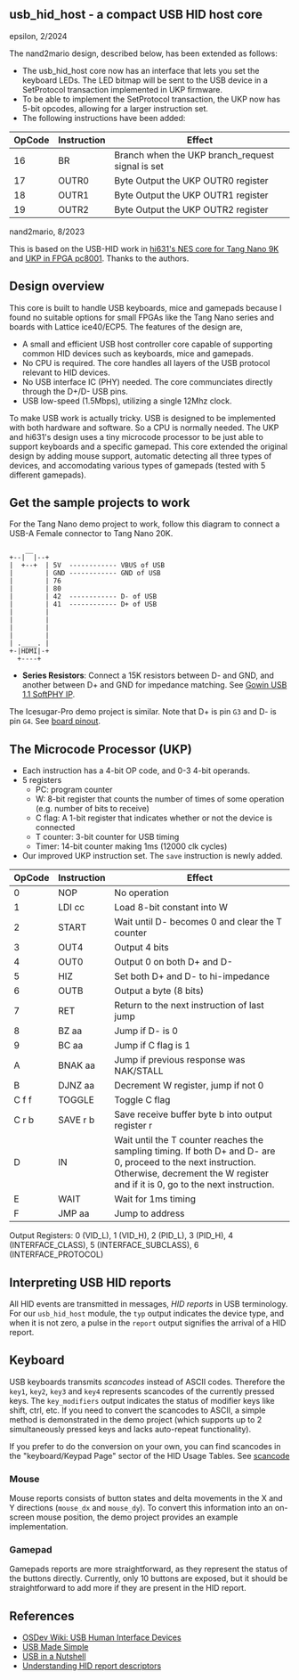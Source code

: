 ## usb_hid_host - a compact USB HID host core

epsilon, 2/2024

The nand2mario design, described below, has been extended as follows:

  * The usb_hid_host core now has an interface that lets you set the keyboard LEDs. The LED bitmap will be sent to the USB device
    in a SetProtocol transaction implemented in UKP firmware.
  * To be able to implement the SetProtocol transaction, the UKP now has 5-bit opcodes, allowing for a larger instruction set.
  * The following instructions have been added:
  
| OpCode | Instruction | Effect |
|--------|-------------|--------|
| 16     | BR          | Branch when the UKP branch_request signal is set |
| 17     | OUTR0       | Byte Output the UKP OUTR0 register |
| 18     | OUTR1       | Byte Output the UKP OUTR1 register |
| 19     | OUTR2       | Byte Output the UKP OUTR2 register |

nand2mario, 8/2023

This is based on the USB-HID work in [hi631's NES core for Tang Nano 9K](https://qiita.com/hi631/items/4f263ca676e4be14b9f8)
and [UKP in FPGA pc8001](http://kwhr0.g2.xrea.com/hard/pc8001.html). Thanks to the authors.

## Design overview

This core is built to handle USB keyboards, mice and gamepads because I found no suitable options for small FPGAs like the Tang Nano series and boards with Lattice ice40/ECP5. The features of the design are,

  * A small and efficient USB host controller core capable of supporting common HID devices such as keyboards, mice and gamepads.
  * No CPU is required. The core handles all layers of the USB protocol relevant to HID devices.
  * No USB interface IC (PHY) needed. The core communciates directly through the D+/D- USB pins.
  * USB low-speed (1.5Mbps), utilizing a single 12Mhz clock. 

To make USB work is actually tricky. USB is designed to be implemented with both hardware and software. So a CPU is normally needed. The UKP and hi631's design uses a tiny microcode processor to be just able to support keyboards and a specific gamepad. This core extended the original design by adding mouse support, automatic detecting all three types of devices, and accomodating various types of gamepads (tested with 5 different gamepads).

## Get the sample projects to work 

For the Tang Nano demo project to work, follow this diagram to connect a USB-A Female connector to Tang Nano 20K.
```
    __ 
+--|  |--+
|  +--+  | 5V  ------------ VBUS of USB
|        | GND ------------ GND of USB
|        | 76    
|        | 80              
|        | 42  ------------ D- of USB
|        | 41  ------------ D+ of USB
|        | 
|        |
|        |
|        |
| .____. |
+-|HDMI|-+
  +----+
```

* **Series Resistors**: Connect a 15K resistors between D- and GND, and another between D+ and GND for impedance matching. See [Gowin USB 1.1 SoftPHY IP](https://www.gowinsemi.com/upload/database_doc/1328/document/6073e6c99b401.pdf).

The Icesugar-Pro demo project is similar. Note that D+ is pin `G3` and D- is pin `G4`. See [board pinout](https://github.com/wuxx/icesugar-pro/blob/master/doc/iCESugar-pro-pinmap.png). 

## The Microcode Processor (UKP)
* Each instruction has a 4-bit OP code, and 0-3 4-bit operands.
* 5 registers
  * PC: program counter
  * W: 8-bit register that counts the number of times of some operation (e.g. number of bits to receive)
  * C flag: A 1-bit register that indicates whether or not the device is connected
  * T counter: 3-bit counter for USB timing
  * Timer: 14-bit counter making 1ms (12000 clk cycles)
* Our improved UKP instruction set. The `save` instruction is newly added.

| OpCode | Instruction | Effect |
|--------|-------------|------|
| 0      | NOP         | No operation |
| 1      | LDI cc      | Load 8-bit constant into W |
| 2      | START       | Wait until D- becomes 0 and clear the T counter |
| 3      | OUT4        | Output 4 bits |
| 4      | OUT0        | Output 0 on both D+ and D- |
| 5      | HIZ         | Set both D+ and D- to hi-impedance |
| 6      | OUTB        | Output a byte (8 bits) |
| 7      | RET         | Return to the next instruction of last jump |
| 8      | BZ aa       | Jump if D- is 0 |
| 9      | BC aa	     | Jump if C flag is 1 |
| A      | BNAK aa	   | Jump if previous response was NAK/STALL |
| B      | DJNZ aa	   | Decrement W register, jump if not 0 |
| C f f  | TOGGLE      | Toggle C flag |
| C r b  | SAVE r b    | Save receive buffer byte b into output register r  |
| D      | IN          | Wait until the T counter reaches the sampling timing. If both D+ and D- are 0, proceed to the next instruction. Otherwise, decrement the W register and if it is 0, go to the next instruction. |
| E      | WAIT	       | Wait for 1ms timing |
| F      | JMP aa      | Jump to address |

Output Registers: 0 (VID_L), 1 (VID_H), 2 (PID_L), 3 (PID_H), 4 (INTERFACE_CLASS), 5 (INTERFACE_SUBCLASS), 6 (INTERFACE_PROTOCOL)

## Interpreting USB HID reports

All HID events are transmitted in messages, *HID reports* in USB terminology. For our `usb_hid_host` module, the `typ` output indicates the device type, and when it is not zero, a pulse in the `report` output signifies the arrival of a HID report.

## Keyboard

USB keyboards transmits *scancodes* instead of ASCII codes. Therefore the `key1`, `key2`, `key3` and `key4` represents scancodes of the currently pressed keys. The `key_modifiers` output indicates the status of modifier keys like shift, ctrl, etc. If you need to convert the scancodes to ASCII, a simple method is demonstrated in the demo project (which supports up to 2 simultaneously pressed keys and lacks auto-repeat functionality). 

If you prefer to do the conversion on your own, you can find scancodes in the "keyboard/Keypad Page" sector of the HID Usage Tables. See [scancode](https://gist.github.com/MightyPork/6da26e382a7ad91b5496ee55fdc73db2)

### Mouse

Mouse reports consists of button states and delta movements in the X and Y directions (`mouse_dx` and `mouse_dy`). To convert this information into an on-screen mouse position, the demo project provides an example implementation.

### Gamepad

Gamepads reports are more straightforward, as they represent the status of the buttons directly. Currently, only 10 buttons are exposed, but it should be straightforward to add more if they are present in the HID report.

## References

* [OSDev Wiki: USB Human Interface Devices](https://wiki.osdev.org/USB_Human_Interface_Devices)
* [USB Made Simple](https://www.usbmadesimple.co.uk/)
* [USB in a Nutshell](https://www.beyondlogic.org/usbnutshell/usb1.shtml)
* [Understanding HID report descriptors](http://who-t.blogspot.com/2018/12/understanding-hid-report-descriptors.html)

